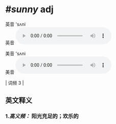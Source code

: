 # ***\#sunny*** adj
英音 'sʌni  
英音
<audio src="./media/sunny-B.aac" controls="controls"></audio>

美音 'sʌni  
美音
<audio src="./media/sunny.aac" controls="controls"></audio>



| 词频 3 |  

英文释义
---
### 1.*高义频：* **阳光充足的；欢乐的**  


